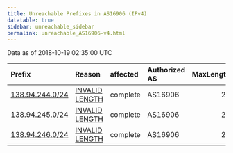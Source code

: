 ```yaml
---
title: Unreachable Prefixes in AS16906 (IPv4)
datatable: true
sidebar: unreachable_sidebar
permalink: unreachable_AS16906-v4.html
---
```


Data as of 2018-10-19 02:35:00 UTC


<div class="datatable-begin"></div>

| Prefix                                                   | Reason                                                                                                    | affected   | Authorized AS   |   MaxLength | Anchor                                         |   unreachable /24s |
|:---------------------------------------------------------|:----------------------------------------------------------------------------------------------------------|:-----------|:----------------|------------:|:-----------------------------------------------|-------------------:|
| [138.94.244.0/24](https://stat.ripe.net/138.94.244.0/24) | [INVALID LENGTH](https://rpki-validator.ripe.net/announcement-preview?asn=AS16906&prefix=138.94.244.0/24) | complete   | AS16906         |          22 | [LACNIC](unreachable_LACNIC_RPKI_Root-v4.html) |                  1 |
| [138.94.245.0/24](https://stat.ripe.net/138.94.245.0/24) | [INVALID LENGTH](https://rpki-validator.ripe.net/announcement-preview?asn=AS16906&prefix=138.94.245.0/24) | complete   | AS16906         |          22 | [LACNIC](unreachable_LACNIC_RPKI_Root-v4.html) |                  1 |
| [138.94.246.0/24](https://stat.ripe.net/138.94.246.0/24) | [INVALID LENGTH](https://rpki-validator.ripe.net/announcement-preview?asn=AS16906&prefix=138.94.246.0/24) | complete   | AS16906         |          22 | [LACNIC](unreachable_LACNIC_RPKI_Root-v4.html) |                  1 |

<div class="datatable-end"></div>
